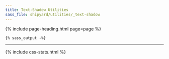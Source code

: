 ```yaml
---
title: Text-Shadow Utilities
sass_file: shipyard/utilities/_text-shadow
---
```


{% include page-heading.html page=page %}

```css
{% sass_output -%}
```

---

{% include css-stats.html %}
